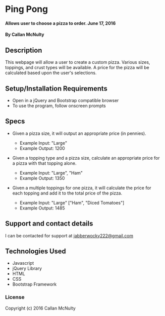 # Ping Pong

#### Allows user to choose a pizza to order. June 17, 2016

#### By Callan McNulty

## Description

This webpage will allow a user to create a custom pizza. Various sizes, toppings, and crust types will be available. A price for the pizza will be calculated based upon the user's selections.

## Setup/Installation Requirements

* Open in a jQuery and Bootstrap compatible browser
* To use the program, follow onscreen prompts

## Specs

* Given a pizza size, it will output an appropriate price (in pennies).
  * Example Input: "Large"
  * Example Output: 1200

* Given a topping type and a pizza size, calculate an appropriate price for a pizza with that topping alone.
  * Example Input: "Large", "Ham"
  * Example Output: 1350

* Given a multiple toppings for one pizza, it will calculate the price for each topping and add it to the total price of the pizza.
  * Example Input: "Large" ["Ham", "Diced Tomatoes"]
  * Example Output: 1485

## Support and contact details

I can be contacted for support at jabberwocky222@gmail.com

## Technologies Used

* Javascript
* jQuery Library
* HTML
* CSS
* Bootstrap Framework

### License

Copyright (c) 2016 Callan McNulty
